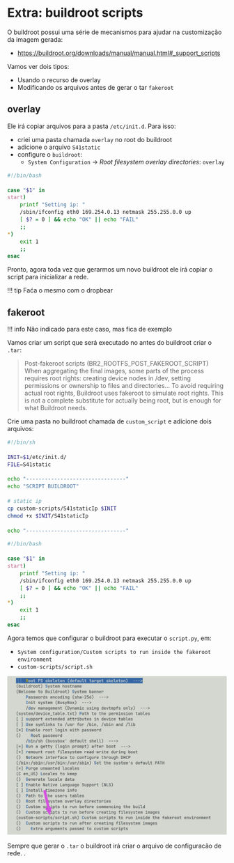 # Extra: buildroot scripts


O buildroot possui uma série de mecanismos para ajudar na customização da imagem gerada:

- https://buildroot.org/downloads/manual/manual.html#_support_scripts

Vamos ver dois tipos: 

- Usando o recurso de overlay
- Modificando os arquivos antes de gerar o tar `fakeroot`

## overlay

Ele irá copiar arquivos para a pasta `/etc/init.d`. Para isso:

- criei uma pasta chamada `overlay` no root do buildroot
- adicione o arquivo `S41static`
- configure o `buildroot`:
    - `System Configuration` -> *Root filesystem overlay directories*: `overlay`
    
    
```bash title="overlay/S41static"
#!/bin/bash

case "$1" in
start)
    printf "Setting ip: "
    /sbin/ifconfig eth0 169.254.0.13 netmask 255.255.0.0 up
    [ $? = 0 ] && echo "OK" || echo "FAIL"
    ;; 
*)
    exit 1
    ;;
esac
```

Pronto, agora toda vez que gerarmos um novo buildroot ele irá copiar o script para inicializar a rede.

!!! tip
    Faća o mesmo com o dropbear 

## fakeroot

!!! info
    Não indicado para este caso, mas fica de exemplo


Vamos criar um script que será executado no antes do buildroot criar o `.tar`:

> Post-fakeroot scripts (BR2_ROOTFS_POST_FAKEROOT_SCRIPT)
>    When aggregating the final images, some parts of the process requires root rights: creating device nodes in /dev, setting permissions or ownership to files and directories… To avoid requiring actual root rights, Buildroot uses fakeroot to simulate root rights. This is not a complete substitute for actually being root, but is enough for what Buildroot needs.

Crie uma pasta no buildroot chamada de `custom_script` e adicione dois arquivos:

```bash title="custom_script/script.sh"
#!/bin/sh

INIT=$1/etc/init.d/
FILE=S41static

echo "--------------------------------"
echo "SCRIPT BUILDROOT"

# static ip
cp custom-scripts/S41staticIp $INIT
chmod +x $INIT/S41staticIp

echo "--------------------------------"
```

```bash title="custom_script/S41static"
#!/bin/bash

case "$1" in
start)
    printf "Setting ip: "
    /sbin/ifconfig eth0 169.254.0.13 netmask 255.255.0.0 up
    [ $? = 0 ] && echo "OK" || echo "FAIL"
    ;; 
*)
    exit 1
    ;;
esac
```

Agora temos que configurar o buildroot para executar o `script.py`, em:

- `System configuration/Custom scripts to run inside the fakeroot environment`
- `custom-scripts/script.sh`

![](figs/info-HPS-buildroot-scritps.png)

Sempre que gerar o `.tar` o buildroot irá criar o arquivo de configuracão de rede. 
.
